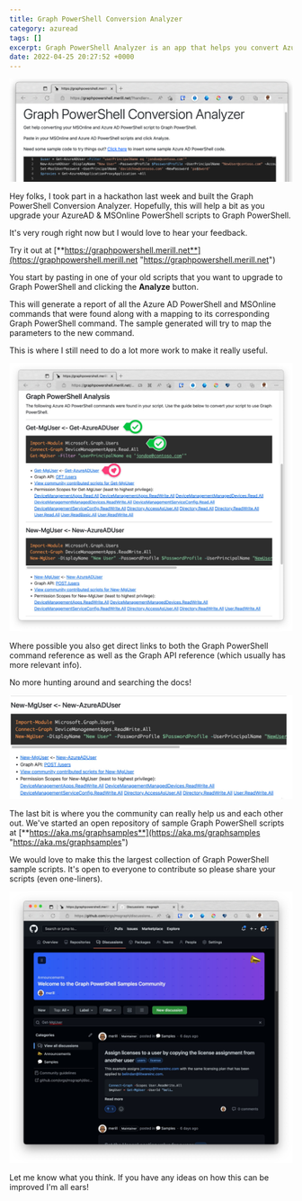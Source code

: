 ```yaml
---
title: Graph PowerShell Conversion Analyzer
category: azuread
tags: []
excerpt: Graph PowerShell Analyzer is an app that helps you convert Azure AD PowerShell scripts to Graph PowerShell.
date: 2022-04-25 20:27:52 +0000
---
```

![Screenshot of Graph PowerShell Analyzer](/images/uploads/gps.png "https://graphpowershell.merill.net")

Hey folks, I took part in a hackathon last week and built the Graph PowerShell Conversion Analyzer. Hopefully, this will help a bit as you upgrade your AzureAD & MSOnline PowerShell scripts to Graph PowerShell.

It's very rough right now but I would love to hear your feedback.

Try it out at [**https://graphpowershell.merill.net**](https://graphpowershell.merill.net "https://graphpowershell.merill.net")

You start by pasting in one of your old scripts that you want to upgrade to Graph PowerShell and clicking the **Analyze** button.

This will generate a report of all the Azure AD PowerShell and MSOnline commands that were found along with a mapping to its corresponding Graph PowerShell command. The sample generated will try to map the parameters to the new command.

This is where I still need to do a lot more work to make it really useful.

![Screenshot of Analysis Report](/images/uploads/fq97krbaiaeof-i.jpeg)

Where possible you also get direct links to both the Graph PowerShell command reference as well as the Graph API reference (which usually has more relevant info).

No more hunting around and searching the docs!

![Screenshot showing links to the docs](/images/uploads/fq99di3auaas7g.jpeg)

The last bit is where you the community can really help us and each other out. We've started an open repository of sample Graph PowerShell scripts at [**https://aka.ms/graphsamples**](https://aka.ms/graphsamples "https://aka.ms/graphsamples")

We would love to make this the largest collection of Graph PowerShell sample scripts. It's open to everyone to contribute so please share your scripts (even one-liners).

![Screenshot of the Graph samples community](/images/uploads/fq99wh1aiairqhi.jpeg)

Let me know what you think. If you have any ideas on how this can be improved I'm all ears!